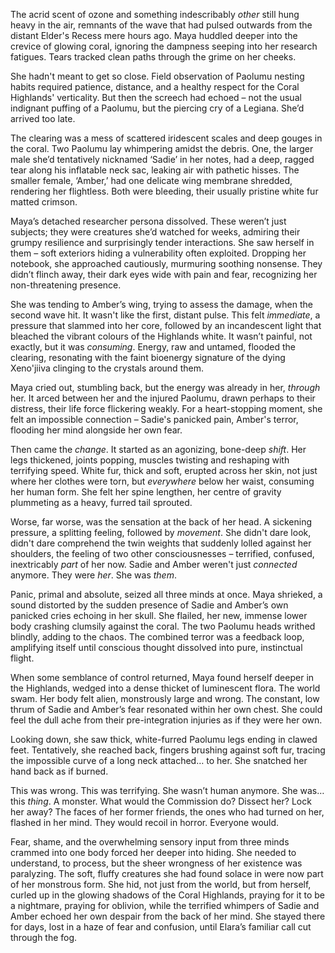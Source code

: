 The acrid scent of ozone and something indescribably _other_ still hung heavy in the air, remnants of the wave that had pulsed outwards from the distant Elder's Recess mere hours ago. Maya huddled deeper into the crevice of glowing coral, ignoring the dampness seeping into her research fatigues. Tears tracked clean paths through the grime on her cheeks.

She hadn't meant to get so close. Field observation of Paolumu nesting habits required patience, distance, and a healthy respect for the Coral Highlands' verticality. But then the screech had echoed – not the usual indignant puffing of a Paolumu, but the piercing cry of a Legiana. She’d arrived too late.

The clearing was a mess of scattered iridescent scales and deep gouges in the coral. Two Paolumu lay whimpering amidst the debris. One, the larger male she’d tentatively nicknamed ‘Sadie’ in her notes, had a deep, ragged tear along his inflatable neck sac, leaking air with pathetic hisses. The smaller female, ‘Amber,’ had one delicate wing membrane shredded, rendering her flightless. Both were bleeding, their usually pristine white fur matted crimson.

Maya’s detached researcher persona dissolved. These weren’t just subjects; they were creatures she’d watched for weeks, admiring their grumpy resilience and surprisingly tender interactions. She saw herself in them – soft exteriors hiding a vulnerability often exploited. Dropping her notebook, she approached cautiously, murmuring soothing nonsense. They didn’t flinch away, their dark eyes wide with pain and fear, recognizing her non-threatening presence.

She was tending to Amber’s wing, trying to assess the damage, when the second wave hit. It wasn't like the first, distant pulse. This felt _immediate_, a pressure that slammed into her core, followed by an incandescent light that bleached the vibrant colours of the Highlands white. It wasn’t painful, not exactly, but it was _consuming_. Energy, raw and untamed, flooded the clearing, resonating with the faint bioenergy signature of the dying Xeno'jiiva clinging to the crystals around them.

Maya cried out, stumbling back, but the energy was already in her, _through_ her. It arced between her and the injured Paolumu, drawn perhaps to their distress, their life force flickering weakly. For a heart-stopping moment, she felt an impossible connection – Sadie's panicked pain, Amber's terror, flooding her mind alongside her own fear.

Then came the _change_. It started as an agonizing, bone-deep _shift_. Her legs thickened, joints popping, muscles twisting and reshaping with terrifying speed. White fur, thick and soft, erupted across her skin, not just where her clothes were torn, but _everywhere_ below her waist, consuming her human form. She felt her spine lengthen, her centre of gravity plummeting as a heavy, furred tail sprouted.

Worse, far worse, was the sensation at the back of her head. A sickening pressure, a splitting feeling, followed by _movement_. She didn't dare look, didn't dare comprehend the twin weights that suddenly lolled against her shoulders, the feeling of two other consciousnesses – terrified, confused, inextricably _part_ of her now. Sadie and Amber weren't just _connected_ anymore. They were _her_. She was _them_.

Panic, primal and absolute, seized all three minds at once. Maya shrieked, a sound distorted by the sudden presence of Sadie and Amber’s own panicked cries echoing in her skull. She flailed, her new, immense lower body crashing clumsily against the coral. The two Paolumu heads writhed blindly, adding to the chaos. The combined terror was a feedback loop, amplifying itself until conscious thought dissolved into pure, instinctual flight.

When some semblance of control returned, Maya found herself deeper in the Highlands, wedged into a dense thicket of luminescent flora. The world swam. Her body felt alien, monstrously large and wrong. The constant, low thrum of Sadie and Amber’s fear resonated within her own chest. She could feel the dull ache from their pre-integration injuries as if they were her own.

Looking down, she saw thick, white-furred Paolumu legs ending in clawed feet. Tentatively, she reached back, fingers brushing against soft fur, tracing the impossible curve of a long neck attached… to her. She snatched her hand back as if burned.

This was wrong. This was terrifying. She wasn’t human anymore. She was… this _thing_. A monster. What would the Commission do? Dissect her? Lock her away? The faces of her former friends, the ones who had turned on her, flashed in her mind. They would recoil in horror. Everyone would.

Fear, shame, and the overwhelming sensory input from three minds crammed into one body forced her deeper into hiding. She needed to understand, to process, but the sheer wrongness of her existence was paralyzing. The soft, fluffy creatures she had found solace in were now part of her monstrous form. She hid, not just from the world, but from herself, curled up in the glowing shadows of the Coral Highlands, praying for it to be a nightmare, praying for oblivion, while the terrified whimpers of Sadie and Amber echoed her own despair from the back of her mind. She stayed there for days, lost in a haze of fear and confusion, until Elara’s familiar call cut through the fog.
